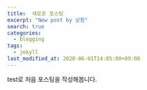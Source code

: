 ```yaml
---
title:  새로운 포스팅 
excerpt: "New post by 상원"
search: true
categories: 
  - blogging
tags: 
  - jekyll
last_modified_at: 2020-06-01T14:05:00+09:00
---
```


test로 처음 포스팅을 작성해봅니다.
